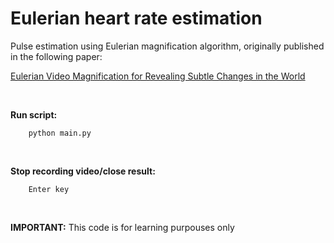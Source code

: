 # Eulerian heart rate estimation

Pulse estimation using Eulerian magnification algorithm, originally published in the following paper:

[Eulerian Video Magnification for Revealing Subtle Changes in the World](http://people.csail.mit.edu/mrub/papers/vidmag.pdf)

<br>

**Run script:**
```
    python main.py
```

<br>

**Stop recording video/close result:**

```
    Enter key
```

<br>

**IMPORTANT:** This code is for learning purpouses only